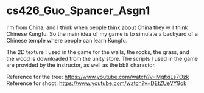 # cs426_Guo_Spancer_Asgn1
I'm from China, and I think when people think about China they will think Chinese Kungfu. 
So the main idea of my game is to simulate a backyard of a Chinese temple where people can learn Kungfu.

The 2D texture I used in the game for the walls, the rocks, the grass, and the wood is downloaded from the unity store.
The scripts I used in the game are provided by the instructor, as well as the bb8 charactor.

Reference for the tree: https://www.youtube.com/watch?v=MgfxiLs7Ozk
Reference for shoot: https://www.youtube.com/watch?v=DEtZUeVY9qk
